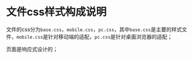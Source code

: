 # 文件css样式构成说明

文件的css分为`base.css`，`mobile.css`，`pc.css`，其中`base.css`是主要的样式文件，`mobile.css`是针对移动端的适配，`pc.css`是针对桌面浏览器的适配；

页面是响应式设计的；

